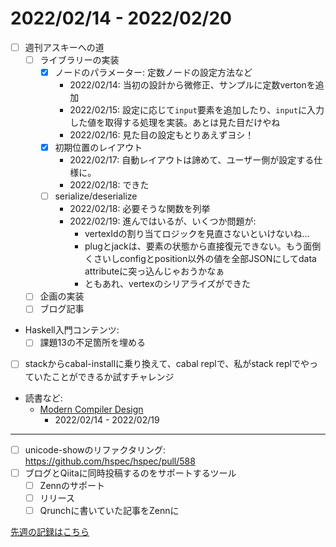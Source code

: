 # 2022/02/14 - 2022/02/20

- [ ] 週刊アスキーへの道
    - [ ] ライブラリーの実装
        - [x] ノードのパラメーター: 定数ノードの設定方法など
            - 2022/02/14: 当初の設計から微修正、サンプルに定数vertonを追加
            - 2022/02/15: 設定に応じて`input`要素を追加したり、`input`に入力した値を取得する処理を実装。あとは見た目だけやね
            - 2022/02/16: 見た目の設定もとりあえずヨシ！
        - [x] 初期位置のレイアウト
            - 2022/02/17: 自動レイアウトは諦めて、ユーザー側が設定する仕様に。
            - 2022/02/18: できた
        - [ ] serialize/deserialize
            - 2022/02/18: 必要そうな関数を列挙
            - 2022/02/19: 進んではいるが、いくつか問題が:
                - vertexIdの割り当てロジックを見直さないといけないね...
                - plugとjackは、要素の状態から直接復元できない。もう面倒くさいしconfigとposition以外の値を全部JSONにしてdata attributeに突っ込んじゃおうかなぁ
                - ともあれ、vertexのシリアライズができた
    - [ ] 企画の実装
    - [ ] ブログ記事
- Haskell入門コンテンツ:
    - [ ] 課題13の不足箇所を埋める
- [ ] stackからcabal-installに乗り換えて、cabal replで、私がstack replでやっていたことができるか試すチャレンジ
- 読書など:
    - [Modern Compiler Design](https://www.springer.com/jp/book/9781461446989)
        - 2022/02/14 - 2022/02/19

------

- [ ] unicode-showのリファクタリング: <https://github.com/hspec/hspec/pull/588>
- [ ] ブログとQiitaに同時投稿するのをサポートするツール
    - [ ] Zennのサポート
    - [ ] リリース
    - [ ] Qrunchに書いていた記事をZennに

[先週の記録はこちら](https://github.com/igrep/daily-commits/blob/5670334f16b7fdf9748a24f144cccb2ed3d6819d/yesterday.md)
